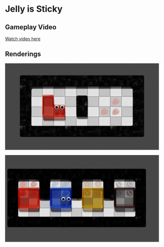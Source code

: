 # Jelly is Sticky 

## Gameplay Video

[Watch video here](https://youtu.be/Fe54bdo6_Fo)

## Renderings

![Mirror render](mirror_render.png)

![Four jellies render](four_jellies_render.png)